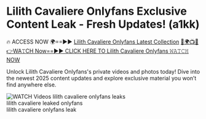 # Lilith Cavaliere Onlyfans Exclusive Content Leak - Fresh Updates! (a1kk)

🔥 ACCESS NOW 🌍==►► <a href="https://tinyurl.com/3fjeunct" rel="nofollow">Lilith Cavaliere Onlyfans Latest Collection</a></h3>
[🔴🌍📺📱👉WA𝚃CH Now==►► CLICK HERE TO Lilith Cavaliere Onlyfans 𝚆𝙰𝚃𝙲𝙷 NOW](https://tinyurl.com/3fjeunct)

Unlock Lilith Cavaliere Onlyfans's private videos and photos today! Dive into the newest 2025 content updates and explore exclusive material you won’t find anywhere else.


<a href="https://tinyurl.com/3fjeunct" rel="nofollow" data-target="animated-image.originalLink"><img src="https://camo.githubusercontent.com/8a4f000d20f83aca3bf7ec5f350d767afa0574a8a352519fd8cfa583a6f93a33/68747470733a2f2f692e696d6775722e636f6d2f644a486b345a712e676966" alt="WATCH Videos" data-canonical-src="https://i.imgur.com/dJHk4Zq.gif" style="max-width: 100%; display: inline-block;" data-target="animated-image.originalImage"></a>
lilith cavaliere onlyfans leaks<br>
lilith cavaliere leaked onlyfans<br>
lilith cavaliere onlyfans leak